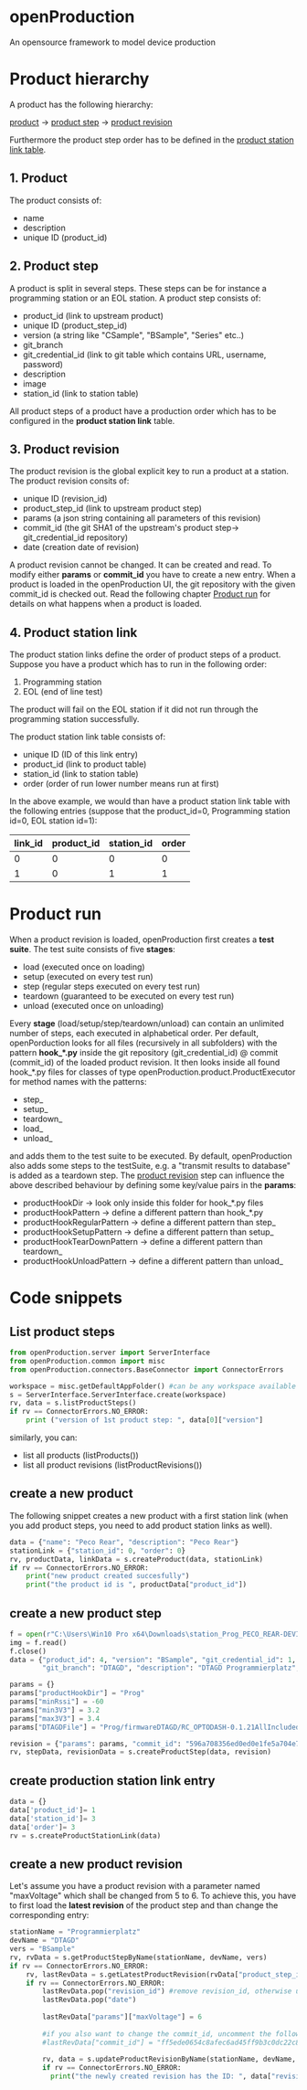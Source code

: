 # openProduction
An opensource framework to model device production

# Product hierarchy

A product has the following hierarchy:

[product](#product) -> [product step](#product-step) -> [product revision](#product-revision)

Furthermore the product step order has to be defined in the [product station link table](#product-station-link).

## 1. Product<a name="product"></a>
The product consists of:
- name
- description
- unique ID (product_id)

## 2. Product step<a name="product-step"></a>
A product is split in several steps. These steps can be for instance a programming station or an EOL station.
A product step consists of:
- product_id (link to upstream product)
- unique ID (product_step_id)
- version (a string like "CSample", "BSample", "Series" etc..)
- git_branch
- git_credential_id (link to git table which contains URL, username, password)
- description
- image
- station_id (link to station table)

All product steps of a product have a production order which has to be configured in the **product station link** table.

## 3. Product revision<a name="product-revision"></a>
The product revision is the global explicit key to run a product at a station. The product revision consits of:
- unique ID (revision_id)
- product_step_id (link to upstream product step)
- params (a json string containing all parameters of this revision)
- commit_id (the git SHA1 of the upstream's product step-> git_credential_id repository)
- date (creation date of revision)

A product revision cannot be changed. It can be created and read.
To modify either **params** or **commit_id** you have to create a new entry.
When a product is loaded in the openProduction UI, the git repository with the given commit_id is checked out.
Read the following chapter [Product run](#product-run) for details on what happens when a product is loaded.

## 4. Product station link<a name="product-station-link"></a>

The product station links define the order of product steps of a product. Suppose you have a product which has to 
run in the following order:
1. Programming station
2. EOL (end of line test)

The product will fail on the EOL station if it did not run through the programming station successfully.

The product station link table consists of:
- unique ID (ID of this link entry)
- product_id (link to product table)
- station_id (link to station table)
- order (order of run lower number means run at first)

In the above example, we would than have a product station link table with the following entries
(suppose that the product_id=0, Programming station id=0, EOL station id=1):

| link_id | product_id | station_id  | order |
| ------- | ---------- | ----------- | ----- |
| 0       | 0          | 0           | 0     |
| 1       | 0          | 1           | 1     |


# Product run<a name="product-run"></a>

When a product revision is loaded, openProduction first creates a **test suite**. The test suite consists of five **stages**:
- load (executed once on loading)
- setup (executed on every test run)
- step (regular steps executed on every test run)
- teardown (guaranteed to be executed on every test run)
- unload (executed once on unloading)

Every **stage** (load/setup/step/teardown/unload) can contain an unlimited number of steps, each executed in alphabetical order.
Per default, openPorduction looks for all files (recursively in all subfolders) with the pattern **hook_*.py** inside the git repository (git_credential_id)
@ commit (commit_id) of the loaded product revision.
It then looks inside all found hook_*.py files for classes of type openProduction.product.ProductExecutor for method names with the patterns:
- step_
- setup_
- teardown_
- load_
- unload_

and adds them to the test suite to be executed.
By default, openProduction also adds some steps to the testSuite, e.g. a "transmit results to database" is added as a teardown step.
The [product revision](#product-revision) step can influence the above described behaviour by defining some key/value pairs in the **params**:
- productHookDir -> look only inside this folder for hook_*.py files
- productHookPattern -> define a different pattern than hook_*.py
- productHookRegularPattern -> define a different pattern than step_
- productHookSetupPattern -> define a different pattern than setup_
- productHookTearDownPattern -> define a different pattern than teardown_
- productHookUnloadPattern -> define a different pattern than unload_

# Code snippets



## List product steps

```python
from openProduction.server import ServerInterface
from openProduction.common import misc
from openProduction.connectors.BaseConnector import ConnectorErrors

workspace = misc.getDefaultAppFolder() #can be any workspace available on local PC
s = ServerInterface.ServerInterface.create(workspace)
rv, data = s.listProductSteps()
if rv == ConnectorErrors.NO_ERROR:
    print ("version of 1st product step: ", data[0]["version"]
```

similarly, you can:
- list all products (listProducts())
- list all product revisions (listProductRevisions())

## create a new product

The following snippet creates a new product with a first station link
(when you add product steps, you need to add product station links as well).

```python
data = {"name": "Peco Rear", "description": "Peco Rear"}
stationLink = {"station_id": 0, "order": 0}
rv, productData, linkData = s.createProduct(data, stationLink)
if rv == ConnectorErrors.NO_ERROR:
    print("new product created succesfully")
    print("the product id is ", productData["product_id"])
```

## create a new product step

```python
f = open(r"C:\Users\Win10 Pro x64\Downloads\station_Prog_PECO_REAR-DEVICE_IMAGE.png", "rb")
img = f.read()
f.close()
data = {"product_id": 4, "version": "BSample", "git_credential_id": 1,
        "git_branch": "DTAGD", "description": "DTAGD Programmierplatz", "image": img, "station_id": 1}

params = {}
params["productHookDir"] = "Prog"
params["minRssi"] = -60
params["min3V3"] = 3.2
params["max3V3"] = 3.4
params["DTAGDFile"] = "Prog/firmwareDTAGD/RC_OPTODASH-0.1.21AllIncluded.hex"

revision = {"params": params, "commit_id": "596a708356ed0ed0e1fe5a704e7f084f96b1cb48"}
rv, stepData, revisionData = s.createProductStep(data, revision)
```

## create production station link entry
```python
data = {}
data['product_id']= 1
data['station_id']= 3
data['order']= 3
rv = s.createProductStationLink(data)
```

## create a new product revision

Let's assume you have a product revision with a parameter named "maxVoltage" which shall be changed from 5 to 6.
To achieve this, you have to first load the **latest revision** of the product step and than change the corresponding entry:

```python
stationName = "Programmierplatz"
devName = "DTAGD"
vers = "BSample"
rv, rvData = s.getProductStepByName(stationName, devName, vers)
if rv == ConnectorErrors.NO_ERROR:
    rv, lastRevData = s.getLatestProductRevision(rvData["product_step_id"])
    if rv == ConnectorErrors.NO_ERROR:
        lastRevData.pop("revision_id") #remove revision_id, otherwise updateProductRevisionByName raises an error ("revision_id already exists")
        lastRevData.pop("date")
        
        lastRevData["params"]["maxVoltage"] = 6
        
        #if you also want to change the commit_id, uncomment the following:
        #lastRevData["commit_id"] = "ff5ede0654c8afec6ad45ff9b3c0dc22c8a5fb80"
        
        rv, data = s.updateProductRevisionByName(stationName, devName, vers, data)
        if rv == ConnectorErrors.NO_ERROR:
          print("the newly created revision has the ID: ", data["revision_id"])
```
